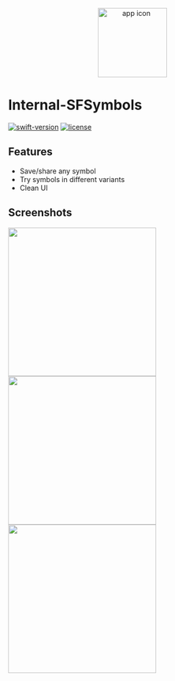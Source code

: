 <p align="center">
  <img src="https://github.com/user-attachments/assets/0fcb6df9-9a80-4bab-a8db-1de030d0cd70" alt="app icon" title="sfsymbols" height=140>
</p>

# Internal-SFSymbols
[![swift-version](https://img.shields.io/badge/swift-5-orange.svg)](https://github.com/apple/swift)
[![license](https://img.shields.io/badge/license-MIT-brightgreen.svg)](LICENSE)


## Features

- Save/share any symbol
- Try symbols in different variants
- Clean UI


## Screenshots

<img src="https://github.com/user-attachments/assets/46968d25-ea58-4d7f-9691-2b633eed8486" height="300">
<img src="https://github.com/user-attachments/assets/3fd799ef-1dc2-4448-bfa6-6a575a81fe35" height="300">
<img src="https://github.com/user-attachments/assets/94f09d3e-5d51-4a6b-a360-a6cbe52d99a1" height="300">
